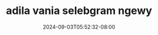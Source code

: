 --- 
title: "adila vania selebgram ngewy"
description: "download bokeh adila vania selebgram ngewy doodstream video full  "
date: 2024-09-03T05:52:32-08:00
file_code: "327s76hy156r"
draft: false
cover: "1j8a0nbni4illl23.jpg"
tags: ["adila", "vania", "selebgram", "ngewy", "bokep-indo", "bokep-viral", "bokep-ig"]
length: 198
fld_id: "1483099"
foldername: "Adila vania telegram"
categories: ["Adila vania telegram"]
views: 0
---